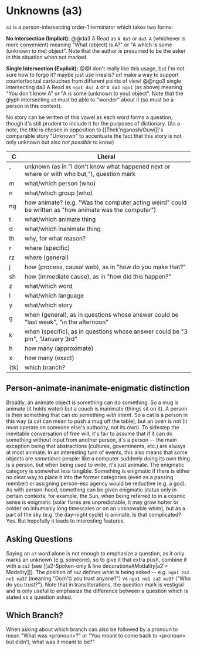 # Unknowns (a3)
`a3` is a person-intersecting order-1 terminator which takes two forms:

**No Intersection (Implicit):**
@@da3 A
Read as `A da3` or `da3 A` (whichever is more convenient) meaning "What (object) is A?" or "A which is some (unknown to me) object". Note that the author is presumed to be the asker in this situation when not marked.

**Single Intersection (Explicit):** @@I don't really like this usage, but I'm not sure how to forgo it? maybe just use irrealis? or! make a way to support counterfactual cartouches from different points of view!
@@ngo3 single intersecting da3 A
Read as `ngo1 da3 A` or `A da3 ngo1` (as above) meaning "You don't know A" or "A is some (unknown to you) object". Note that the glyph intersecting `a3` must be able to "wonder" about it (so must be a person in this context).

No story can be written of this vowel as each word forms a question, though it's still prudent to include it for the purposes of dictionary.
(As a note, the title is chosen in opposition to [[Thek'nganosh/Ouwi]]'s comparable story "Unknown" to accentuate the fact that this story is not only unknown but also *not possible* to know)

C | Literal
-|-
'| unknown (as in "I don't know what happened next or where or with who but,"), question mark
m| what/which person (who)
n| what/which group (who)
ng| how animate? (e.g. "Was the computer acting weird" could be written as "how animate was the computer")
t| what/which animate thing
d| what/which inanimate thing
th| why, for what reason?
r| where (specific)
rz| where (general)
j| how (process, causal web), as in "how do you make that?"
sh| how (immediate cause), as in "how did this happen?"
z| what/which word
l| what/which language
y| what/which story
g| when (general), as in questions whose answer could be "last week", "in the afternoon"
k| when (specific), as in questions whose answer could be "3 pm", "January 3rd"
h| how many (approximate)
x| how many (exact)
(tk)| which branch?

## Person-animate-inanimate-enigmatic distinction
Broadly, an animate object is something can do something. So a mug is animate (it holds water) but a couch is inanimate (things sit on it).
A person is then something that can do something *with intent*. So a cat is a person in this way (a cat can mean to push a mug off the table), but an oven is not (it must operate on someone else's authority, not its own).
To sidestep the inevitable conversation of free will, it's fair to assume that if it can do something without input from another person, it's a person -- the main exception being that abstractions (cultures, governments, etc.) are always at most animate.
In an interesting turn of events, this also means that some objects are *sometimes* people: like a computer suddenly doing its own thing is a person, but when being used to write, it's just animate.
The enigmatic category is somewhat less tangible. Something is enigmatic if there is either no clear way to place it into the former categories (even as a passing member) or assigning person-esc agency would be reductive (e.g. a god). As with person-hood, something can be given enigmatic status only in certain contexts; for example, the Sun, when being referred to in a cosmic sense is enigmatic (solar flares are unpredictable, it may grow hotter or colder on inhumanly long timescales or on an unknowable whim), but as a part of the sky (e.g. the day-night cycle) is animate.
Is that complicated? Yes. But hopefully it leads to interesting features.

## Asking Questions
Saying an `a3` word alone is not enough to emphasize a question, as it only marks an unknown (e.g. someone), so to give it that extra push, combine it with a `za2` (see [[a2-Spoken-only & line decorations#Modality|a2 > Modality]]). The position of `za2` defines what is being asked -- e.g.  `ngo1 za2 ne1 ma3?` (meaning "Do(n't) you trust anyone?") vs `ngo1 ne1 za2 ma3?` ("Who do you trust?"). Note that in transliterations, the question mark is vestigial and is only useful to emphasize the difference between a question which is stated vs a question asked.

## Which Branch?
When asking about which branch can also be followed by a pronoun to mean "What was \<pronoun\>?" or "You meant to come back to \<pronoun\> but didn't, what was it meant to be?"